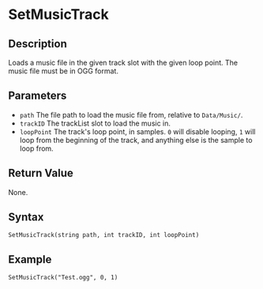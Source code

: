 # SetMusicTrack

## Description
Loads a music file in the given track slot with the given loop point. The music file must be in OGG format.

## Parameters
- `path`
The file path to load the music file from, relative to `Data/Music/`.
- `trackID`
The trackList slot to load the music in.
- `loopPoint`
The track's loop point, in samples. `0` will disable looping, `1` will loop from the beginning of the track, and anything else is the sample to loop from.

## Return Value
None.

## Syntax
```
SetMusicTrack(string path, int trackID, int loopPoint)
```

## Example
```
SetMusicTrack("Test.ogg", 0, 1)
```